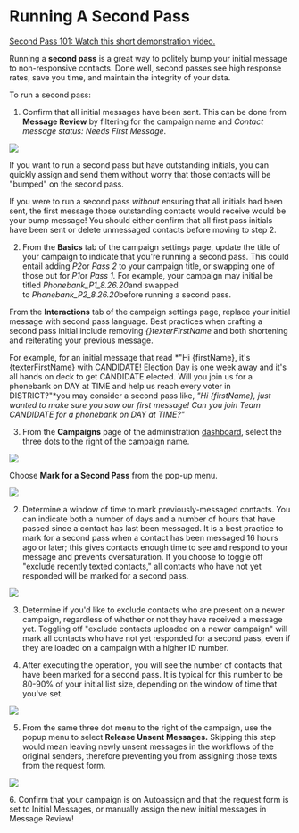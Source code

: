 # Running A Second Pass

[Second Pass 101: Watch this short demonstration video.](https://drive.google.com/file/d/1r7TgIOLTZWTMkUsF-KCy7-nCuAyqYeQ-/view)

Running a **second pass** is a great way to politely bump your initial message to
non-responsive contacts. Done well, second passes see high
response rates, save you time, and maintain the integrity of
your data.

To run a second pass:

1. Confirm that all initial messages have been sent. This can be
done from **Message Review** by filtering for the campaign
name and *Contact message status: Needs First Message*.

![](https://s3.amazonaws.com/helpscout.net/docs/assets/5d4878eb2c7d3a330e3c1b86/images/5f47f529042863444aa0ead7/file-klReBqCyzU.png)

If you want to run a second pass but have outstanding initials,
you can quickly assign and send them without worry that those
contacts will be "bumped" on the second pass.   
   
If you were to run a second pass *without* ensuring that all
initials had been sent, the first message those outstanding contacts
would receive would be your bump message! You should either confirm
that all first pass initials have been sent or delete unmessaged
contacts before moving to step 2.

2. From the **Basics** tab of the campaign settings
page, update the title of your campaign to indicate that you're running
a second pass. This could entail adding *P2*or *Pass 2* to your campaign title, or swapping one of those out for *P1*or *Pass 1.* For example, your campaign may initial be titled *Phonebank\_P1\_8.26.20*and swapped to *Phonebank\_P2\_8.26.20*before
running a second pass.  
   
From the **Interactions** tab of the campaign settings
page, replace your initial message with second pass language. Best
practices when crafting a second pass initial include removing *{}*texterFirstName** and both shortening and reiterating your previous
message.   
   
For example, for an initial message that read *"Hi {firstName}, it's {texterFirstName}
with CANDIDATE! Election Day is one week away and it's all
hands on deck to get CANDIDATE elected. Will you join us for
a phonebank on DAY at TIME and help us reach every voter in
DISTRICT?"*you may consider a second pass like, *"Hi {firstName}, just wanted to make sure you saw
our first message! Can you join Team CANDIDATE for a
phonebank on DAY at TIME?"*

3. From the **Campaigns** page of the administration
[dashboard](https://docs.spokerewired.com/article/52-dashboards), select the three dots to the right of the campaign name.

![](https://s3.amazonaws.com/helpscout.net/docs/assets/5d4878eb2c7d3a330e3c1b86/images/5f47fae42c7d3a352e91743f/file-x3j10E3Oxt.png)

Choose **Mark for a Second Pass** from the
pop-up menu.

![](https://s3.amazonaws.com/helpscout.net/docs/assets/5d4878eb2c7d3a330e3c1b86/images/5f47fb102c7d3a352e917446/file-oyvujabrQc.png)

2. Determine a window of time to mark previously-messaged
contacts. You can indicate both a number of days and a number of
hours that have passed since a contact has last been messaged.
It is a best practice to mark for a second pass when a contact
has been messaged 16 hours ago or later; this gives contacts
enough time to see and respond to your message and prevents
oversaturation. If you choose to toggle off "exclude recently
texted contacts," all contacts who have not yet responded will
be marked for a second pass.

![](https://s3.amazonaws.com/helpscout.net/docs/assets/5d4878eb2c7d3a330e3c1b86/images/5f47fdc32c7d3a352e917482/file-tcsfnEJiGw.png)

3. Determine if you'd like to exclude contacts who are present
on a newer campaign, regardless of whether or not they have
received a message yet. Toggling off "exclude contacts uploaded
on a newer campaign" will mark all contacts who have not yet
responded for a second pass, even if they are loaded on a
campaign with a higher ID number.

4. After executing the operation, you will see the number of
contacts that have been marked for a second pass. It is typical
for this number to be 80-90% of your initial list size,
depending on the window of time that you've set.

![](https://s3.amazonaws.com/helpscout.net/docs/assets/5d4878eb2c7d3a330e3c1b86/images/5f47fe95042863444aa0eb8e/file-wbLKnZl1aF.png)

5. From the same three dot menu to the right of the campaign,
use the popup menu to select **Release Unsent Messages.** Skipping this step would mean leaving newly unsent
messages in the workflows of the original senders, therefore
preventing you from assigning those texts from the request
form.

![](https://s3.amazonaws.com/helpscout.net/docs/assets/5d4878eb2c7d3a330e3c1b86/images/5f47ff452c7d3a352e9174a8/file-ZBlG8ps7Sj.png)

6. Confirm that your campaign is on Autoassign and that the
request form is set to Initial Messages, or manually assign the
new initial messages in Message Review!

 